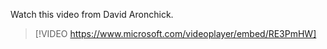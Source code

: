 Watch this video from David Aronchick.

> [!VIDEO https://www.microsoft.com/videoplayer/embed/RE3PmHW]
